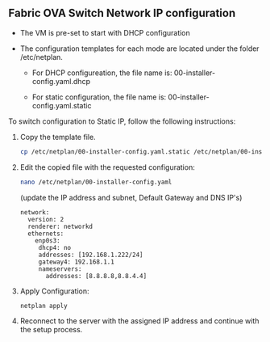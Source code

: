 ## Fabric OVA Switch Network IP configuration

* The VM is pre-set to start with DHCP configuration 

* The configuration templates for each mode are located under the folder /etc/netplan.

  * For DHCP configureation, the file name is: 00-installer-config.yaml.dhcp

  * For static configuration, the file name is: 00-installer-config.yaml.static

To switch configuration to Static IP, follow the following instructions:

1. Copy the template file.

	~~~bash
	cp /etc/netplan/00-installer-config.yaml.static /etc/netplan/00-installer-config.yaml
	~~~

2. Edit the copied file with the requested configuration:

	~~~bash
	nano /etc/netplan/00-installer-config.yaml
	~~~

	(update the IP address and subnet, Default Gateway and DNS IP's)

	~~~
	network:
  	  version: 2
	  renderer: networkd
	  ethernets:
	    enp0s3:
	     dhcp4: no
	     addresses: [192.168.1.222/24]
	     gateway4: 192.168.1.1
	     nameservers:
	       addresses: [8.8.8.8,8.8.4.4]
	~~~

3. Apply Configuration:
	
	~~~bash
	netplan apply
	~~~

4. Reconnect to the server with the assigned IP address and continue with the setup process.
